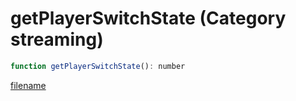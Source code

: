# getPlayerSwitchState (Category streaming)

```js
function getPlayerSwitchState(): number
```

[filename](getPlayerSwitchState_m.md ':include')